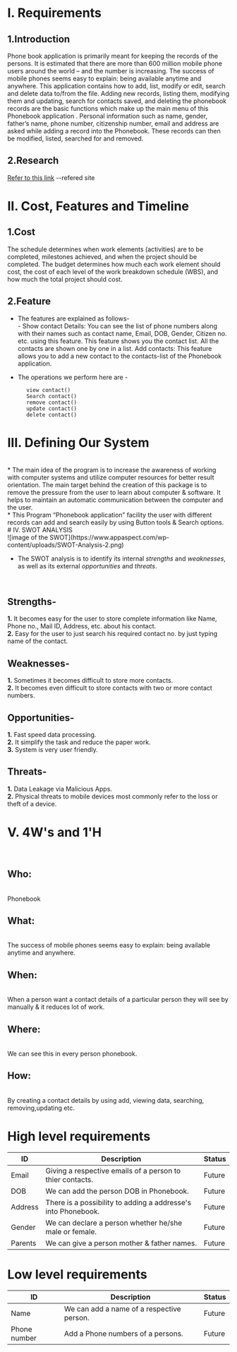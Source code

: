# I. Requirements
## 1.Introduction
Phone book application is primarily meant for keeping the records of the persons. It is estimated that there are more than 600 million mobile phone users around the world – and the number is increasing. The success of mobile phones seems easy to explain: being available anytime and anywhere.
This application contains how to add, list, modify or edit, search and delete data to/from the file. Adding new records, listing them, modifying them and updating, search for contacts saved, and deleting the phonebook records are the basic functions which make up the main menu of this Phonebook application .
Personal information such as name, gender, father’s name, phone number, citizenship number, email and address are asked while adding a record into the Phonebook. These records can then be modified, listed, searched for and removed.
## 2.Research
[Refer to this link](https://1000projects.org/phonebook-application-c-project-report.html) --refered site

# II. Cost, Features and Timeline

## 1.Cost
The schedule determines when work elements (activities) are to be completed, milestones achieved, and when the project should be completed. The budget determines how much each work element should cost, the cost of each level of the work breakdown schedule (WBS), and how much the total project should cost.

## 2.Feature
* The features are explained as follows-
            <br> - Show contact Details: You can see the list of phone numbers along with their names such as contact name, Email, DOB, Gender, Citizen no. etc. using this feature. This feature shows you the contact list. All the contacts are shown one by one in a list. Add contacts: This feature allows you to add a new contact to the contacts-list of the Phonebook application.

* The operations we perform here are -
``` add contact()
      view contact()
      Search contact()
      remove contact()
      update contact()
      delete contact()
```
      
# III. Defining Our System
<br>
* The main idea of the program is to increase the awareness of working with computer systems and utilize computer resources for better result orientation. The main target behind the creation of this package is to remove the pressure from the user to learn about computer & software. It helps to maintain an automatic communication between the computer and the user. 
<br>
* This Program “Phonebook application” facility the user with different records can add and search easily by using Button tools & Search options. 
<br>
# IV. SWOT ANALYSIS
<br>
![image of the SWOT](https://www.appaspect.com/wp-content/uploads/SWOT-Analysis-2.png) <br>

* The SWOT analysis is to identify its internal *strengths* and *weaknesses*, as well as its external *opportunities* and *threats*.
<br>

## Strengths-
**1.** It becomes easy for the user to store complete information like Name, Phone no., Mail ID, Address, etc. about his contact.<br>
**2.** Easy for the user to just search his required contact no. by just typing name of the contact.
<br> 
## Weaknesses-
**1.** Sometimes it becomes difficult to store more contacts.<br>
**2.** It becomes even difficult to store contacts with two or more contact numbers.
<br>
## Opportunities-
**1.** Fast speed data processing.<br>
**2.** It simplify the task and reduce the paper work.<br>
**3.** System is very user friendly.<br>
## Threats-
**1.** Data Leakage via Malicious Apps.<br>
**2.** Physical threats to mobile devices most commonly refer to the loss or theft of a device.<br>

# V. 4W's and 1'H
<br>

## Who: 
<br>Phonebook

## What:
<br>The success of mobile phones seems easy to explain: being available anytime and anywhere.

## When:
<br>When a person want a contact details of a particular person they will see by manually & it reduces lot of work.

## Where:
<br>We can see this in every person phonebook.

## How:
<br>By creating a contact details by using add, viewing data, searching, removing,updating etc.


# High level requirements
| ID | Description | Status |
| -------- | -------- | -------- |
| Email | Giving a respective emails of a person to thier contacts. | Future |
| DOB | We can add the person DOB in Phonebook. | Future |
| Address | There is a possibility to adding a addresse's into Phonebook. | Future |
| Gender | We can declare a person whether he/she male or female. | Future |
| Parents | We can give a person mother & father names. | Future |

# Low level requirements
| ID | Description | Status |
| -------- | -------- | -------- |
| Name | We can add a name of a respective person. | Future |
| Phone number | Add a Phone numbers of a persons. | Future |

